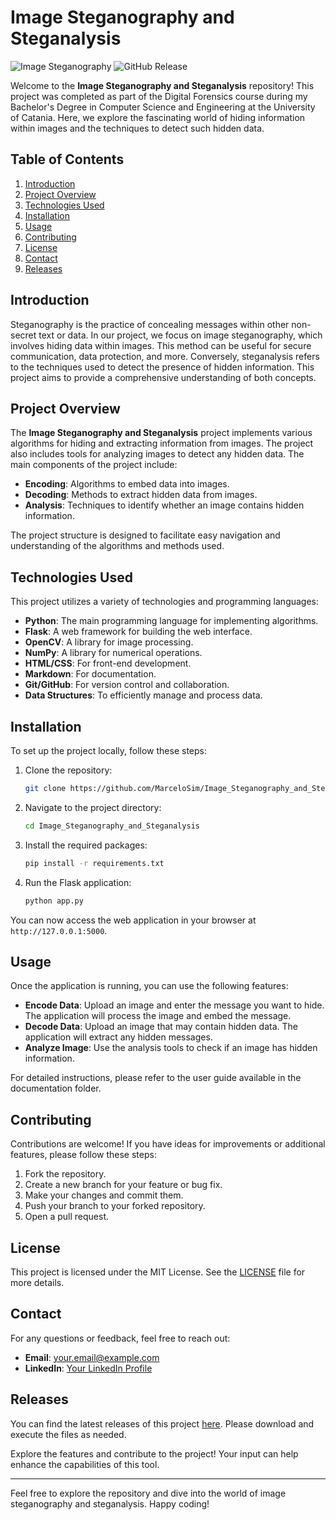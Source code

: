 # Image Steganography and Steganalysis

![Image Steganography](https://img.shields.io/badge/Image%20Steganography-and%20Steganalysis-blue.svg)
![GitHub Release](https://img.shields.io/github/release/MarceloSim/Image_Steganography_and_Steganalysis.svg)

Welcome to the **Image Steganography and Steganalysis** repository! This project was completed as part of the Digital Forensics course during my Bachelor's Degree in Computer Science and Engineering at the University of Catania. Here, we explore the fascinating world of hiding information within images and the techniques to detect such hidden data.

## Table of Contents

1. [Introduction](#introduction)
2. [Project Overview](#project-overview)
3. [Technologies Used](#technologies-used)
4. [Installation](#installation)
5. [Usage](#usage)
6. [Contributing](#contributing)
7. [License](#license)
8. [Contact](#contact)
9. [Releases](#releases)

## Introduction

Steganography is the practice of concealing messages within other non-secret text or data. In our project, we focus on image steganography, which involves hiding data within images. This method can be useful for secure communication, data protection, and more. Conversely, steganalysis refers to the techniques used to detect the presence of hidden information. This project aims to provide a comprehensive understanding of both concepts.

## Project Overview

The **Image Steganography and Steganalysis** project implements various algorithms for hiding and extracting information from images. The project also includes tools for analyzing images to detect any hidden data. The main components of the project include:

- **Encoding**: Algorithms to embed data into images.
- **Decoding**: Methods to extract hidden data from images.
- **Analysis**: Techniques to identify whether an image contains hidden information.

The project structure is designed to facilitate easy navigation and understanding of the algorithms and methods used.

## Technologies Used

This project utilizes a variety of technologies and programming languages:

- **Python**: The main programming language for implementing algorithms.
- **Flask**: A web framework for building the web interface.
- **OpenCV**: A library for image processing.
- **NumPy**: A library for numerical operations.
- **HTML/CSS**: For front-end development.
- **Markdown**: For documentation.
- **Git/GitHub**: For version control and collaboration.
- **Data Structures**: To efficiently manage and process data.

## Installation

To set up the project locally, follow these steps:

1. Clone the repository:

   ```bash
   git clone https://github.com/MarceloSim/Image_Steganography_and_Steganalysis.git
   ```

2. Navigate to the project directory:

   ```bash
   cd Image_Steganography_and_Steganalysis
   ```

3. Install the required packages:

   ```bash
   pip install -r requirements.txt
   ```

4. Run the Flask application:

   ```bash
   python app.py
   ```

You can now access the web application in your browser at `http://127.0.0.1:5000`.

## Usage

Once the application is running, you can use the following features:

- **Encode Data**: Upload an image and enter the message you want to hide. The application will process the image and embed the message.
- **Decode Data**: Upload an image that may contain hidden data. The application will extract any hidden messages.
- **Analyze Image**: Use the analysis tools to check if an image has hidden information.

For detailed instructions, please refer to the user guide available in the documentation folder.

## Contributing

Contributions are welcome! If you have ideas for improvements or additional features, please follow these steps:

1. Fork the repository.
2. Create a new branch for your feature or bug fix.
3. Make your changes and commit them.
4. Push your branch to your forked repository.
5. Open a pull request.

## License

This project is licensed under the MIT License. See the [LICENSE](LICENSE) file for more details.

## Contact

For any questions or feedback, feel free to reach out:

- **Email**: [your.email@example.com](mailto:your.email@example.com)
- **LinkedIn**: [Your LinkedIn Profile](https://www.linkedin.com/in/yourprofile)

## Releases

You can find the latest releases of this project [here](https://github.com/MarceloSim/Image_Steganography_and_Steganalysis/releases). Please download and execute the files as needed.

Explore the features and contribute to the project! Your input can help enhance the capabilities of this tool.

---

Feel free to explore the repository and dive into the world of image steganography and steganalysis. Happy coding!